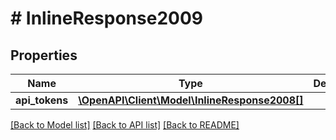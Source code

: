 # # InlineResponse2009

## Properties

Name | Type | Description | Notes
------------ | ------------- | ------------- | -------------
**api_tokens** | [**\OpenAPI\Client\Model\InlineResponse2008[]**](InlineResponse2008.md) |  | [optional]

[[Back to Model list]](../../README.md#models) [[Back to API list]](../../README.md#endpoints) [[Back to README]](../../README.md)

